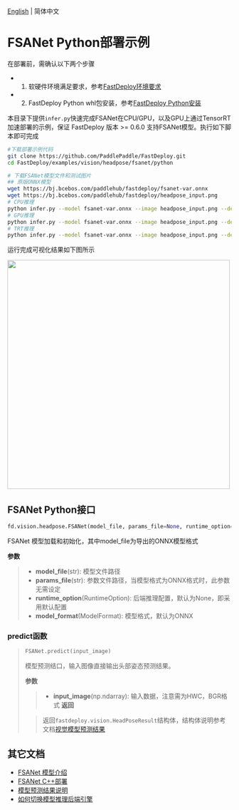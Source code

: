 [English](README_EN.md) | 简体中文
# FSANet Python部署示例

在部署前，需确认以下两个步骤

- 1. 软硬件环境满足要求，参考[FastDeploy环境要求](../../../../../docs/cn/build_and_install/download_prebuilt_libraries.md)  
- 2. FastDeploy Python whl包安装，参考[FastDeploy Python安装](../../../../../docs/cn/build_and_install/download_prebuilt_libraries.md)

本目录下提供`infer.py`快速完成FSANet在CPU/GPU，以及GPU上通过TensorRT加速部署的示例，保证 FastDeploy 版本 >= 0.6.0 支持FSANet模型。执行如下脚本即可完成

```bash
#下载部署示例代码
git clone https://github.com/PaddlePaddle/FastDeploy.git
cd FastDeploy/examples/vision/headpose/fsanet/python

# 下载FSANet模型文件和测试图片
## 原版ONNX模型
wget https://bj.bcebos.com/paddlehub/fastdeploy/fsanet-var.onnx
wget https://bj.bcebos.com/paddlehub/fastdeploy/headpose_input.png
# CPU推理
python infer.py --model fsanet-var.onnx --image headpose_input.png --device cpu
# GPU推理
python infer.py --model fsanet-var.onnx --image headpose_input.png --device gpu
# TRT推理
python infer.py --model fsanet-var.onnx --image headpose_input.png --device gpu --backend trt
```

运行完成可视化结果如下图所示

<div width="520">
<img width="500" height="514" float="left" src="https://user-images.githubusercontent.com/19977378/198279932-3eee424e-98a2-4249-bdeb-0f79127cbc9d.png">
</div>

## FSANet Python接口

```python
fd.vision.headpose.FSANet(model_file, params_file=None, runtime_option=None, model_format=ModelFormat.ONNX)
```

FSANet 模型加载和初始化，其中model_file为导出的ONNX模型格式

**参数**

> * **model_file**(str): 模型文件路径
> * **params_file**(str): 参数文件路径，当模型格式为ONNX格式时，此参数无需设定
> * **runtime_option**(RuntimeOption): 后端推理配置，默认为None，即采用默认配置
> * **model_format**(ModelFormat): 模型格式，默认为ONNX
### predict函数

> ```python
> FSANet.predict(input_image)
> ```
>
> 模型预测结口，输入图像直接输出头部姿态预测结果。
>
> **参数**
>
> > * **input_image**(np.ndarray): 输入数据，注意需为HWC，BGR格式
> **返回**
>
> > 返回`fastdeploy.vision.HeadPoseResult`结构体，结构体说明参考文档[视觉模型预测结果](../../../../../docs/api/vision_results/)

## 其它文档

- [FSANet 模型介绍](..)
- [FSANet C++部署](../cpp)
- [模型预测结果说明](../../../../../docs/api/vision_results/)
- [如何切换模型推理后端引擎](../../../../../docs/cn/faq/how_to_change_backend.md)
